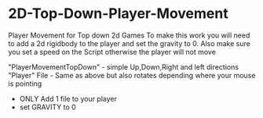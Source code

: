 # 2D-Top-Down-Player-Movement
Player Movement for Top down 2d Games
To make this work you will need to add a 2d rigidbody to the player and set the gravity to 0.
Also make sure you set a speed on the Script otherwise the player will not move


"PlayerMovementTopDown" - simple Up,Down,Right and left directions 
"Player" File - Same as above but also rotates depending where your mouse is pointing

- ONLY Add 1 file to your player
- set GRAVITY to 0
